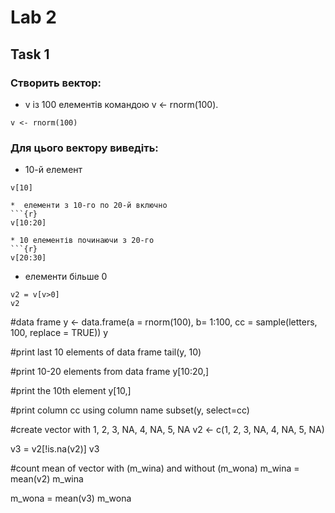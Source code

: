 <!-- Лабораторна робота № 2
В лабораторній роботі необхідно виконати наступні дії:
1. Створить вектор v із 100 елементів командою v <- rnorm(100). Для цього
вектору виведіть: 10-й елемент; елементи з 10-го по 20-й включно; 10
елементів починаючи з 20-го; елементи більше 0.
2. Створити фрейм (data frame) y командою y <- data.frame(a = rnorm(100), b
= 1:100, cc = sample(letters, 100, replace = TRUE)). Для цього data frame
виведіть: останні 10 строк; строки з 10 по 20 включно; 10-й елемент
стовпця b; повністю стовпець cc, при цьому використайте ім’я стовпця.
3. Створити вектор z з елементами 1, 2, 3, NA, 4, NA, 5, NA. Для цього
вектору: виведіть всі елементи, які не NA; підрахуйте середнє значення
всіх елементів цього вектору без NA значень та з NA значеннями. -->

# Lab 2
## Task 1
### Створить вектор:
* v із 100 елементів командою v <- rnorm(100). 
```{r}
v <- rnorm(100)
```
### Для цього вектору виведіть:
* 10-й елемент
```{r}
v[10]

*  елементи з 10-го по 20-й включно
```{r}
v[10:20]

* 10 елементів починаючи з 20-го
```{r}
v[20:30]
```

* елементи більше 0
```{r}
v2 = v[v>0]
v2
```

#data frame
y <- data.frame(a = rnorm(100), b= 1:100, cc = sample(letters, 100, replace = TRUE))
y

#print last 10 elements of data frame
tail(y, 10)


#print 10-20 elements from data frame
y[10:20,]

#print the 10th element
y[10,]

#print column cc using column name
subset(y, select=cc)


#create vector with 1, 2, 3, NA, 4, NA, 5, NA
v2 <- c(1, 2, 3, NA, 4, NA, 5, NA)

v3 = v2[!is.na(v2)]
v3

#count mean of vector with (m_wina) and without (m_wona)
m_wina = mean(v2)
m_wina

m_wona = mean(v3)
m_wona
